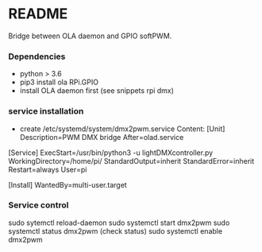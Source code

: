 # README #

Bridge between OLA daemon and GPIO softPWM.
### Dependencies

* python > 3.6
* pip3 install ola RPi.GPIO
* install OLA daemon first (see snippets rpi dmx)

### service installation

* create /etc/systemd/system/dmx2pwm.service
Content:
[Unit]
Description=PWM DMX bridge
After=olad.service

[Service]
ExecStart=/usr/bin/python3 -u lightDMXcontroller.py
WorkingDirectory=/home/pi/
StandardOutput=inherit
StandardError=inherit
Restart=always
User=pi

[Install]
WantedBy=multi-user.target

### Service control

sudo sytemctl reload-daemon
sudo systemctl start dmx2pwm
sudo systemctl status dmx2pwm (check status)
sudo systemctl enable dmx2pwm
